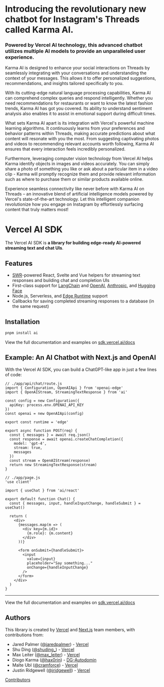 
# Introducing the revolutionary new chatbot for Instagram's Threads called Karma AI. 

### Powered by Vercel AI technology, this advanced chatbot utilizes multiple AI models to provide an unparalleled user experience.

Karma AI is designed to enhance your social interactions on Threads by seamlessly integrating with your conversations and understanding the context of your messages. This allows it to offer personalized suggestions, recommendations, and insights tailored specifically to you.

With its cutting-edge natural language processing capabilities, Karma AI can comprehend complex queries and respond intelligently. Whether you need recommendations for restaurants or want to know the latest fashion trends, Karma AI has got you covered. Its ability to understand sentiment analysis also enables it to assist in emotional support during difficult times.

What sets Karma AI apart is its integration with Vercel's powerful machine learning algorithms. It continuously learns from your preferences and behavior patterns within Threads, making accurate predictions about what content will resonate with you the most. From suggesting captivating photos and videos to recommending relevant accounts worth following, Karma AI ensures that every interaction feels incredibly personalized.

Furthermore, leveraging computer vision technology from Vercel AI helps Karma identify objects in images and videos accurately. You can simply share a photo of something you like or ask about a particular item in a video clip - Karma will promptly recognize them and provide relevant information such as where to purchase them or similar products available online.

Experience seamless connectivity like never before with Karma AI on Threads – an innovative blend of artificial intelligence models powered by Vercel's state-of-the-art technology. Let this intelligent companion revolutionize how you engage on Instagram by effortlessly surfacing content that truly matters most!
# Vercel AI SDK

The Vercel AI SDK is **a library for building edge-ready AI-powered streaming text and chat UIs**.

## Features

- [SWR](https://swr.vercel.app)-powered React, Svelte and Vue helpers for streaming text responses and building chat and completion UIs
- First-class support for [LangChain](js.langchain.com/docs) and [OpenAI](https://openai.com), [Anthropic](https://www.anthropic.com), and [Hugging Face](https://huggingface.co)
- Node.js, Serverless, and [Edge Runtime](https://edge-runtime.vercel.app/) support
- Callbacks for saving completed streaming responses to a database (in the same request)

## Installation

```sh
pnpm install ai
```

View the full documentation and examples on [sdk.vercel.ai/docs](https://sdk.vercel.ai/docs)

## Example: An AI Chatbot with Next.js and OpenAI

With the Vercel AI SDK, you can build a ChatGPT-like app in just a few lines of code:

```tsx
// ./app/api/chat/route.js
import { Configuration, OpenAIApi } from 'openai-edge'
import { OpenAIStream, StreamingTextResponse } from 'ai'

const config = new Configuration({
  apiKey: process.env.OPENAI_API_KEY
})
const openai = new OpenAIApi(config)

export const runtime = 'edge'

export async function POST(req) {
  const { messages } = await req.json()
  const response = await openai.createChatCompletion({
    model: 'gpt-4',
    stream: true,
    messages
  })
  const stream = OpenAIStream(response)
  return new StreamingTextResponse(stream)
}
```

```tsx
// ./app/page.js
'use client'

import { useChat } from 'ai/react'

export default function Chat() {
  const { messages, input, handleInputChange, handleSubmit } = useChat()

  return (
    <div>
      {messages.map(m => (
        <div key={m.id}>
          {m.role}: {m.content}
        </div>
      ))}

      <form onSubmit={handleSubmit}>
        <input
          value={input}
          placeholder="Say something..."
          onChange={handleInputChange}
        />
      </form>
    </div>
  )
}
```

---

View the full documentation and examples on [sdk.vercel.ai/docs](https://sdk.vercel.ai/docs)

## Authors

This library is created by [Vercel](https://vercel.com) and [Next.js](https://nextjs.org) team members, with contributions from:

- Jared Palmer ([@jaredpalmer](https://twitter.com/jaredpalmer)) - [Vercel](https://vercel.com)
- Shu Ding ([@shuding\_](https://twitter.com/shuding_)) - [Vercel](https://vercel.com)
- Max Leiter ([@max_leiter](https://twitter.com/max_leiter)) - [Vercel](https://vercel.com)
- Diogo Karma ([@hax0rin](https://twitter.com/hax0rin)) - [DG-Autodomin](https://dg.autodom.in/)
- Malte Ubl ([@cramforce](https://twitter.com/cramforce)) - [Vercel](https://vercel.com)
- Justin Ridgewell ([@jridgewell](https://github.com/jridgewell)) - [Vercel](https://vercel.com)

[Contributors](https://github.com/vercel-labs/ai/graphs/contributors)
